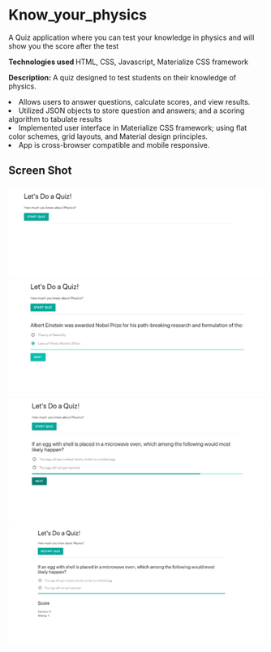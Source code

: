# Know_your_physics
A Quiz application where you can test your knowledge in physics and will show you the score after the test

<b> Technologies used </b> HTML, CSS, Javascript, Materialize CSS framework


<b>Description:</b> A quiz designed to test students on their knowledge of physics.
<li>Allows users to answer questions, calculate scores, and view results.</li>
<li>Utilized JSON objects to store question and answers; and a scoring algorithm to tabulate results</li>
<li>Implemented user interface in Materialize CSS framework; using flat color schemes, grid layouts, and Material design principles.</li> 
<li>App is cross-browser compatible and mobile responsive.</li>


## Screen Shot

<img src="screenshot/Screenshot-1.png" width="800">
<img src="screenshot/Screenshot-2.png" width="800">
<img src="screenshot/Screenshot-3.png" width="800">
<img src="screenshot/Screenshot-4.png" width="800">
